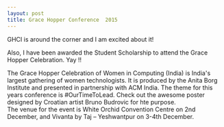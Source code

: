 ```yaml
---
layout: post
title: Grace Hopper Conference  2015  
---
```

GHCI is around the corner and I am excited about it! 

Also, I have been awarded the Student Scholarship to attend the Grace Hopper Celebration. Yay !!


The Grace Hopper Celebration of Women in Computing (India) is India's largest gathering of women technologists. 
It is produced by the Anita Borg Institute and presented in partnership with ACM India. The theme for this years conference is #OurTimeToLead. Check out the awesome poster designed by Croatian artist Bruno Budrovic for hte purpose.
<a href="http://ghcindia.anitaborg.org/wp-content/uploads/sites/3/2015/07/GHCI-Poster-2015-700x466-for-website-700x466.png" imageanchor="1" style="margin-left: 1em; margin-right: 1em;"><br /></a>
The venue for the event is  White Orchid Convention Centre on 2nd December, and Vivanta by Taj – Yeshwantpur on 3-4th December.
